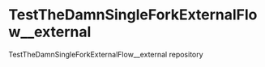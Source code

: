 # TestTheDamnSingleForkExternalFlow__external

TestTheDamnSingleForkExternalFlow__external repository